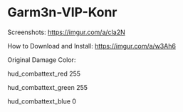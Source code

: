 # Garm3n-VIP-Konr
Screenshots: https://imgur.com/a/cIa2N

How to Download and Install: https://imgur.com/a/w3Ah6

Original Damage Color:

hud_combattext_red 255

hud_combattext_green 255

hud_combattext_blue 0